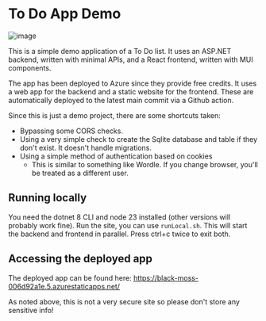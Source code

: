 # To Do App Demo

![image](https://github.com/user-attachments/assets/8c54351d-5133-43a1-bc2c-4a801c45a46e)

This is a simple demo application of a To Do list. It uses an ASP.NET backend, written with minimal APIs, and a React frontend, written with MUI components.

The app has been deployed to Azure since they provide free credits. It uses a web app for the backend and a static website for the frontend. These are automatically deployed to the latest main commit via a Github action.

Since this is just a demo project, there are some shortcuts taken:

- Bypassing some CORS checks.
- Using a very simple check to create the Sqlite database and table if they don't exist. It doesn't handle migrations.
- Using a simple method of authentication based on cookies
  - This is similar to something like Wordle. If you change browser, you'll be treated as a different user.

## Running locally

You need the dotnet 8 CLI and node 23 installed (other versions will probably work fine).
Run the site, you can use `runLocal.sh`. This will start the backend and frontend in parallel. Press ctrl+c twice to exit both.

## Accessing the deployed app

The deployed app can be found here:
https://black-moss-006d92a1e.5.azurestaticapps.net/

As noted above, this is not a very secure site so please don't store any sensitive info!

